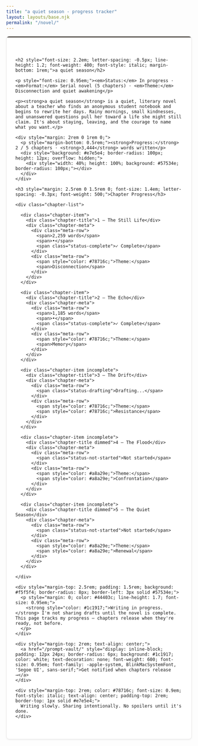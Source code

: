 ```yaml
---
title: "a quiet season - progress tracker"
layout: layouts/base.njk
permalink: "/novel/"
---
```


<style>
  .chapter-list {
    border: 1px solid #e7e5e4;
    border-radius: 8px;
    overflow: hidden;
  }
  
  .chapter-item {
    padding: 1.25rem;
    border-bottom: 1px solid #e7e5e4;
    background: white;
  }
  
  .chapter-item:last-child {
    border-bottom: none;
  }
  
  .chapter-item.incomplete {
    background: #fafaf9;
  }
  
  .chapter-title {
    font-weight: 600;
    margin-bottom: 0.5rem;
    color: #1c1917;
    font-size: 1.1em;
  }
  
  .chapter-title.dimmed {
    color: #a8a29e;
  }
  
  .chapter-meta {
    display: flex;
    flex-direction: column;
    gap: 0.5rem;
    font-size: 0.9em;
    color: #57534e;
  }
  
  .meta-row {
    display: flex;
    gap: 0.75rem;
    align-items: center;
    flex-wrap: wrap;
  }
  
  .status-complete {
    color: #059669;
    font-weight: 500;
  }
  
  .status-drafting {
    color: #78716c;
    font-style: italic;
  }
  
  .status-not-started {
    color: #a8a29e;
    font-style: italic;
  }
  
  @media (min-width: 640px) {
    .chapter-meta {
      flex-direction: row;
      gap: 1rem;
    }
    
    .meta-row {
      gap: 1rem;
    }
  }
</style>

<div style="background: white; border: 1px solid #e7e5e4; border-radius: 8px; box-shadow: 0 2px 4px rgba(0, 0, 0, 0.05); overflow: hidden; max-width: 860px; margin: 0 auto;">
  <div style="height: 3px; background: #57534e;"></div>
  <div style="padding: 2.5rem 1.5rem;">
    
    <h2 style="font-size: 2.2em; letter-spacing: -0.5px; line-height: 1.2; font-weight: 400; font-style: italic; margin-bottom: 1rem;">a quiet season</h2>
    
    <p style="font-size: 0.95em;"><em>Status:</em> In progress · <em>Format:</em> Serial novel (5 chapters) · <em>Theme:</em> Disconnection and quiet awakening</p>
    
    <p><strong>a quiet season</strong> is a quiet, literary novel about a teacher who finds an anonymous student notebook and begins to rewrite her days. Rainy mornings, small kindnesses, and unanswered questions pull her toward a life she might still claim. It's about staying, leaving, and the courage to name what you want.</p>
    
    <div style="margin: 2rem 0 1rem 0;">
      <p style="margin-bottom: 0.5rem;"><strong>Progress:</strong> 2 / 5 chapters · <strong>3,444</strong> words written</p>
      <div style="background: #e7e5e4; border-radius: 100px; height: 12px; overflow: hidden;">
        <div style="width: 40%; height: 100%; background: #57534e; border-radius: 100px;"></div>
      </div>
    </div>
    
    <h3 style="margin: 2.5rem 0 1.5rem 0; font-size: 1.4em; letter-spacing: -0.3px; font-weight: 500;">Chapter Progress</h3>
    
    <div class="chapter-list">
      
      <div class="chapter-item">
        <div class="chapter-title">1 — The Still Life</div>
        <div class="chapter-meta">
          <div class="meta-row">
            <span>2,259 words</span>
            <span>•</span>
            <span class="status-complete">✓ Complete</span>
          </div>
          <div class="meta-row">
            <span style="color: #78716c;">Theme:</span>
            <span>Disconnection</span>
          </div>
        </div>
      </div>
      
      <div class="chapter-item">
        <div class="chapter-title">2 — The Echo</div>
        <div class="chapter-meta">
          <div class="meta-row">
            <span>1,185 words</span>
            <span>•</span>
            <span class="status-complete">✓ Complete</span>
          </div>
          <div class="meta-row">
            <span style="color: #78716c;">Theme:</span>
            <span>Memory</span>
          </div>
        </div>
      </div>
      
      <div class="chapter-item incomplete">
        <div class="chapter-title">3 — The Drift</div>
        <div class="chapter-meta">
          <div class="meta-row">
            <span class="status-drafting">Drafting...</span>
          </div>
          <div class="meta-row">
            <span style="color: #78716c;">Theme:</span>
            <span style="color: #78716c;">Resistance</span>
          </div>
        </div>
      </div>
      
      <div class="chapter-item incomplete">
        <div class="chapter-title dimmed">4 — The Flood</div>
        <div class="chapter-meta">
          <div class="meta-row">
            <span class="status-not-started">Not started</span>
          </div>
          <div class="meta-row">
            <span style="color: #a8a29e;">Theme:</span>
            <span style="color: #a8a29e;">Confrontation</span>
          </div>
        </div>
      </div>
      
      <div class="chapter-item incomplete">
        <div class="chapter-title dimmed">5 — The Quiet Season</div>
        <div class="chapter-meta">
          <div class="meta-row">
            <span class="status-not-started">Not started</span>
          </div>
          <div class="meta-row">
            <span style="color: #a8a29e;">Theme:</span>
            <span style="color: #a8a29e;">Renewal</span>
          </div>
        </div>
      </div>
      
    </div>
    
    <div style="margin-top: 2.5rem; padding: 1.5rem; background: #f5f5f4; border-radius: 8px; border-left: 3px solid #57534e;">
      <p style="margin: 0; color: #44403c; line-height: 1.7; font-size: 0.95em;">
        <strong style="color: #1c1917;">Writing in progress.</strong> I'm not sharing drafts until the novel is complete. This page tracks my progress — chapters release when they're ready, not before.
      </p>
    </div>
    
    <div style="margin-top: 2rem; text-align: center;">
      <a href="/prompt-vault/" style="display: inline-block; padding: 12px 24px; border-radius: 6px; background: #1c1917; color: white; text-decoration: none; font-weight: 600; font-size: 0.95em; font-family: -apple-system, BlinkMacSystemFont, 'Segoe UI', sans-serif;">Get notified when chapters release →</a>
    </div>
    
    <div style="margin-top: 2rem; color: #78716c; font-size: 0.9em; font-style: italic; text-align: center; padding-top: 2rem; border-top: 1px solid #e7e5e4;">
      Writing slowly. Sharing intentionally. No spoilers until it's done.
    </div>
    
  </div>
</div>